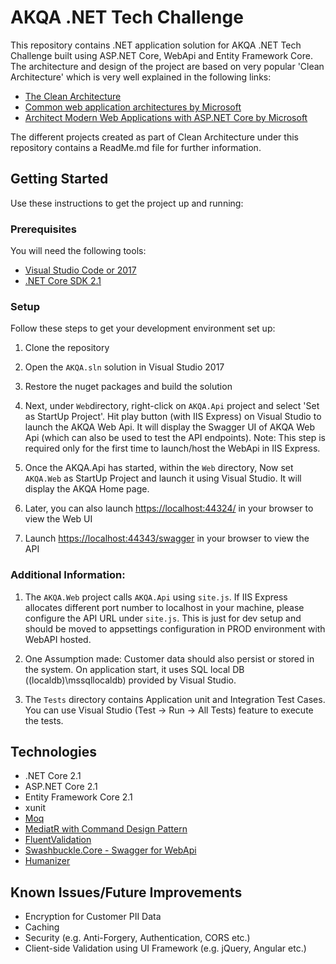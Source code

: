 # AKQA .NET Tech Challenge

This repository contains .NET application solution for AKQA .NET Tech Challenge built using ASP.NET Core, WebApi and Entity Framework Core. The architecture and design of the project are based on very popular 'Clean Architecture' which is very well explained in the following links:

* [The Clean Architecture](https://blog.cleancoder.com/uncle-bob/2012/08/13/the-clean-architecture.html)
* [Common web application architectures by Microsoft](https://docs.microsoft.com/en-us/dotnet/standard/modern-web-apps-azure-architecture/common-web-application-architectures)
* [Architect Modern Web Applications with ASP.NET Core by Microsoft](https://docs.microsoft.com/en-us/dotnet/standard/modern-web-apps-azure-architecture/)

The different projects created as part of Clean Architecture under this repository contains a ReadMe.md file for further information.

## Getting Started
Use these instructions to get the project up and running:

### Prerequisites
You will need the following tools:

* [Visual Studio Code or 2017](https://www.visualstudio.com/downloads/)
* [.NET Core SDK 2.1](https://dotnet.microsoft.com/download/dotnet-core/2.1)

### Setup
Follow these steps to get your development environment set up:

  1. Clone the repository
  
  2. Open the `AKQA.sln` solution in Visual Studio 2017
  
  3. Restore the nuget packages and build the solution
  
  4. Next, under `Web`directory, right-click on `AKQA.Api` project and select 'Set as StartUp Project'. Hit play button (with IIS Express) on Visual Studio to launch the AKQA Web Api. It will display the Swagger UI of AKQA Web Api (which can also be used to test the API endpoints).
	 Note: This step is required only for the first time to launch/host the WebApi in IIS Express.
  
  5. Once the AKQA.Api has started, within the `Web` directory, Now set `AKQA.Web` as StartUp Project and launch it using Visual Studio. It will display the AKQA Home page.

  5. Later, you can also launch [https://localhost:44324/](https://localhost:44324/) in your browser to view the Web UI
  
  6. Launch [https://localhost:44343/swagger](https://localhost:44343/swagger) in your browser to view the API

  ### Additional Information:

  1. The `AKQA.Web` project calls `AKQA.Api` using `site.js`. If IIS Express allocates different port number to localhost in your machine, please configure the API URL under `site.js`. This is just for dev setup and should be moved to appsettings configuration in PROD environment with WebAPI hosted.

  2. One Assumption made: Customer data should also persist or stored in the system. On application start, it uses SQL local DB ((localdb)\mssqllocaldb) provided by Visual Studio. 

  3. The `Tests` directory contains Application unit and Integration Test Cases. You can use Visual Studio (Test -> Run -> All Tests) feature to execute the tests.

## Technologies
* .NET Core 2.1
* ASP.NET Core 2.1
* Entity Framework Core 2.1
* xunit
* [Moq](https://www.nuget.org/packages/Moq/)
* [MediatR with Command Design Pattern](https://github.com/jbogard/MediatR)
* [FluentValidation](https://fluentvalidation.net/aspnet)
* [Swashbuckle.Core - Swagger for WebApi](https://www.nuget.org/packages/Swashbuckle.Core/)
* [Humanizer](https://www.nuget.org/packages/Humanizer)

## Known Issues/Future Improvements
* Encryption for Customer PII Data
* Caching
* Security (e.g. Anti-Forgery, Authentication, CORS etc.)
* Client-side Validation using UI Framework (e.g. jQuery, Angular etc.)